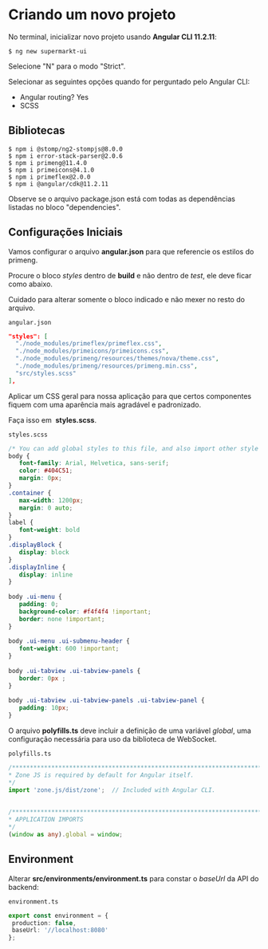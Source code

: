 # Criando um novo projeto
No terminal, inicializar novo projeto usando **Angular CLI 11.2.11**:

```
$ ng new supermarkt-ui
```

Selecione "N" para o modo "Strict".

Selecionar as seguintes opções quando for perguntado pelo Angular CLI:

* Angular routing? Yes
* SCSS


## Bibliotecas

```
$ npm i @stomp/ng2-stompjs@8.0.0
$ npm i error-stack-parser@2.0.6
$ npm i primeng@11.4.0
$ npm i primeicons@4.1.0
$ npm i primeflex@2.0.0
$ npm i @angular/cdk@11.2.11
```

Observe se o arquivo package.json está com todas as dependências listadas no
bloco "dependencies".

## Configurações Iniciais

Vamos configurar o arquivo ​**angular.json​** para que referencie os estilos do primeng.

Procure o bloco _styles_ dentro de **build** e não dentro de _test_, ele deve ficar como abaixo.

Cuidado para alterar somente o bloco indicado e não mexer no resto do arquivo.

`angular.json​`
```json
"styles": [
  "./node_modules/primeflex/primeflex.css",
  "./node_modules/primeicons/primeicons.css",
  "./node_modules/primeng/resources/themes/nova/theme.css",
  "./node_modules/primeng/resources/primeng.min.css",
  "src/styles.scss"
],
```

Aplicar um CSS geral para nossa aplicação para que certos componentes fiquem com uma
aparência mais agradável e padronizado. 

Faça isso em ​ **styles.scss​**.

`styles.scss`
```css
/* You can add global styles to this file, and also import other style files */
body {
   font-family: Arial, Helvetica, sans-serif;
   color: #404C51;
   margin: 0px;
}
.container {
   max-width: 1200px;
   margin: 0 auto;
}
label {
   font-weight: bold
}
.displayBlock {
   display: block
}
.displayInline {
   display: inline
}
 
body .ui-menu {
   padding: 0;
   background-color: #f4f4f4 !important;
   border: none !important;
}
 
body .ui-menu .ui-submenu-header {
   font-weight: 600 !important;
}
 
body .ui-tabview .ui-tabview-panels {
   border: 0px ;
}
 
body .ui-tabview .ui-tabview-panels .ui-tabview-panel {
   padding: 10px;
}
```

O arquivo **polyfills.ts** deve incluir a definição de uma variável _global_, uma configuração necessária para uso da biblioteca de WebSocket.

`polyfills.ts`
```typescript
/***************************************************************************************************
* Zone JS is required by default for Angular itself.
*/
import 'zone.js/dist/zone';  // Included with Angular CLI.
 
 
/***************************************************************************************************
* APPLICATION IMPORTS
*/
(window as any).global = window;
```

## Environment

Alterar **src/environments/environment.ts** para constar o _baseUrl_ da API do backend:

`environment.ts`
```typescript
export const environment = {
 production: false,
 baseUrl: '//localhost:8080'
};
```

